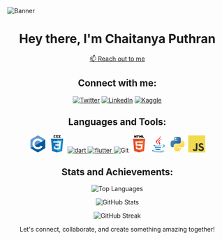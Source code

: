   ![Banner](https://indoanalytica.com/static/images/bannerr.gif)

<h1 align="center">Hey there, I'm Chaitanya Puthran </h1>

<p align="center">
  <a href="mailto:chaitanyaputhran4@gmail.com">📫 Reach out to me</a>
</p>

<h2 align="center">Connect with me:</h2>
<p align="center">
  <a href="https://twitter.com/chaiputhran_" target="_blank"><img src="https://raw.githubusercontent.com/rahuldkjain/github-profile-readme-generator/master/src/images/icons/Social/twitter.svg" alt="Twitter" width="30" /></a>
  <a href="https://linkedin.com/in/chaitanya-puthran-366079238" target="_blank"><img src="https://raw.githubusercontent.com/rahuldkjain/github-profile-readme-generator/master/src/images/icons/Social/linked-in-alt.svg" alt="LinkedIn" width="30" /></a>
  <a href="https://kaggle.com/chaitanyaputhran" target="_blank"><img src="https://raw.githubusercontent.com/rahuldkjain/github-profile-readme-generator/master/src/images/icons/Social/kaggle.svg" alt="Kaggle" width="30" /></a>

</p>

<h2 align="center">Languages and Tools:</h2>
<p align="center">
  <img src="https://raw.githubusercontent.com/devicons/devicon/master/icons/c/c-original.svg" alt="C" width="40" height="40"/>
  <img src="https://raw.githubusercontent.com/devicons/devicon/master/icons/css3/css3-original-wordmark.svg" alt="CSS3" width="40" height="40"/>
     <a href="https://dart.dev" target="_blank" rel="noreferrer"> <img src="https://www.vectorlogo.zone/logos/dartlang/dartlang-icon.svg" alt="dart" width="40" height="40"/> </a>
  </a>
  <a href="https://flutter.dev" target="_blank" rel="noreferrer">
    <img src="https://www.vectorlogo.zone/logos/flutterio/flutterio-icon.svg" alt="flutter" width="40" height="40"/>
  </a>
  <img src="https://www.vectorlogo.zone/logos/git-scm/git-scm-icon.svg" alt="Git" width="40" height="40"/>
  <img src="https://raw.githubusercontent.com/devicons/devicon/master/icons/html5/html5-original-wordmark.svg" alt="HTML5" width="40" height="40"/>
  <img src="https://raw.githubusercontent.com/devicons/devicon/master/icons/java/java-original.svg" alt="Java" width="40" height="40"/>
  <img src="https://raw.githubusercontent.com/devicons/devicon/master/icons/python/python-original.svg" alt="Python" width="40" height="40"/>
  <img src="https://raw.githubusercontent.com/devicons/devicon/master/icons/javascript/javascript-original.svg" alt="JavaScript" width="40" height="40"/>
</p>

<h2 align="center">Stats and Achievements:</h2>
<p align="center">
  <img src="https://github-readme-stats.vercel.app/api/top-langs?username=chaitanyaputhran&show_icons=true&locale=en&&theme=tokyonight&layout=compact" alt="Top Languages" />
</p>

<p align="center">
  <img src="https://github-readme-stats.vercel.app/api?username=chaitanyaputhran&show_icons=true&locale=en&&theme=tokyonight" alt="GitHub Stats" />
</p>

<p align="center">
  <img src="https://github-readme-streak-stats.herokuapp.com/?user=chaitanyaputhran&&theme=tokyonight" alt="GitHub Streak" />
</p>

<p align="center">Let's connect, collaborate, and create something amazing together!</p>
